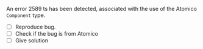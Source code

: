 An error 2589 ts has been detected, associated with the use of the Atomico `Component` type.

- [ ] Reproduce bug.
- [ ] Check if the bug is from Atomico
- [ ] Give solution
